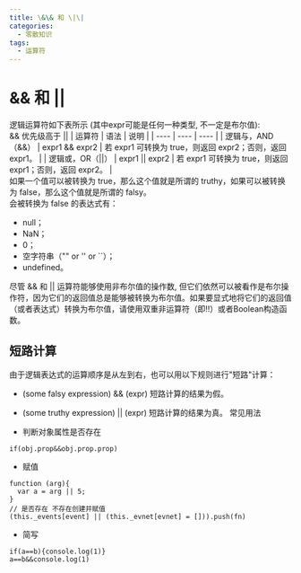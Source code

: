 ```yaml
---
title: \&\& 和 \|\|
categories: 
  - 零散知识
tags: 
  - 运算符
---
```

# && 和 ||
逻辑运算符如下表所示 (其中expr可能是任何一种类型, 不一定是布尔值):    
&& 优先级高于 \|\|
|  运算符   | 语法  | 说明  |
|  ----  | ----  | ----  |
| 逻辑与，AND（&&）  | expr1 && expr2 | 若 expr1 可转换为 true，则返回 expr2；否则，返回 expr1。 |
| 逻辑或，OR（\|\|）  | expr1 \|\| expr2 | 若 expr1 可转换为 true，则返回 expr1；否则，返回 expr2。 |  
如果一个值可以被转换为 true，那么这个值就是所谓的 truthy，如果可以被转换为 false，那么这个值就是所谓的 falsy。  
会被转换为 false 的表达式有：
- null；
- NaN；
- 0；
- 空字符串（"" or '' or ``）；
- undefined。
  
尽管 && 和 || 运算符能够使用非布尔值的操作数, 但它们依然可以被看作是布尔操作符，因为它们的返回值总是能够被转换为布尔值。如果要显式地将它们的返回值（或者表达式）转换为布尔值，请使用双重非运算符（即!!）或者Boolean构造函数。
## 短路计算
由于逻辑表达式的运算顺序是从左到右，也可以用以下规则进行"短路"计算：
- (some falsy expression) && (expr) 短路计算的结果为假。
- (some truthy expression) || (expr) 短路计算的结果为真。
常见用法

- 判断对象属性是否存在
```
if(obj.prop&&obj.prop.prop)
```
- 赋值
```
function (arg){
  var a = arg || 5;
}
// 是否存在 不存在创建并赋值
(this._events[event] || (this._evnet[evnet] = [])).push(fn)
```
- 简写
```
if(a==b){console.log(1)}
a==b&&console.log(1)
```